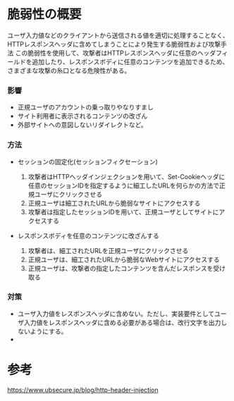 # 脆弱性の概要
ユーザ⼊⼒値などのクライアントから送信される値を適切に処理することなく、HTTPレスポンスヘッダに含めてしまうことにより発⽣する脆弱性および攻撃⼿法
この脆弱性を使⽤して、攻撃者はHTTPレスポンスヘッダに任意のヘッダフィールドを追加したり、レスポンスボディに任意のコンテンツを追加できるため、さまざまな攻撃の⽷⼝となる危険性がある。

### 影響
 - 正規ユーザのアカウントの乗っ取りやなりすまし
 - サイト利⽤者に表⽰されるコンテンツの改ざん
 - 外部サイトへの意図しないリダイレクトなど。

### 方法
- セッションの固定化(セッションフィクセーション)  
  1. 攻撃者はHTTPヘッダインジェクションを⽤いて、Set-Cookieヘッダに任意のセッションIDを指定するように細⼯したURLを何らかの⽅法で正規ユーザにクリックさせる
  2. 正規ユーザは細⼯されたURLから脆弱なサイトにアクセスする
  3. 攻撃者は指定したセッションIDを⽤いて、正規ユーザとしてサイトにアクセスする

- レスポンスボディを任意のコンテンツに改ざんする
  1. 攻撃者は、細⼯されたURLを正規ユーザにクリックさせる
  2. 正規ユーザは、細⼯されたURLから脆弱なWebサイトにアクセスする
  3. 正規ユーザは、攻撃者の指定したコンテンツを含んだレスポンスを受け取る

### 対策
- ユーザ⼊⼒値をレスポンスヘッダに含めない。ただし、実装要件としてユーザ⼊⼒値をレスポンスヘッダに含める必要がある場合は、改⾏⽂字を出⼒しないようにする。
- 

# 参考

https://www.ubsecure.jp/blog/http-header-injection
